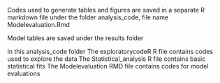 Codes used to generate tables and figures are saved in a separate R markdown file under the folder analysis_code, file name Modelevaluation.Rmd

Model tables are saved under the results folder 

In this analysis_code folder 
The exploratorycodeR  R file contains codes used to explore the data 
The Statistical_analysis R file contains basic statistical fits
The Modelevaluation RMD file contains codes for model evaluations 